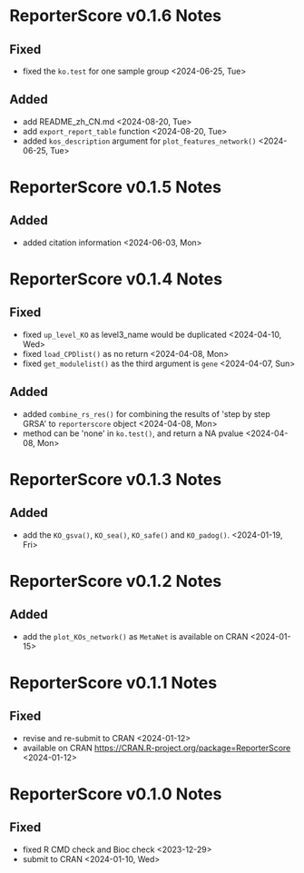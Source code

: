 # ReporterScore v0.1.6 Notes

## Fixed

- fixed the `ko.test` for one sample group <2024-06-25, Tue>

## Added

- add README_zh_CN.md <2024-08-20, Tue>
- add `export_report_table` function <2024-08-20, Tue>
- added `kos_description` argument for `plot_features_network()` <2024-06-25, Tue>

# ReporterScore v0.1.5 Notes

## Added

- added citation information <2024-06-03, Mon>

# ReporterScore v0.1.4 Notes

## Fixed

- fixed `up_level_KO` as level3_name would be duplicated <2024-04-10, Wed>
- fixed `load_CPDlist()` as no return <2024-04-08, Mon>
- fixed `get_modulelist()` as the third argument is `gene` <2024-04-07, Sun>

## Added

- added `combine_rs_res()` for combining the results of 'step by step GRSA' to `reporterscore` object <2024-04-08, Mon>
- method can be 'none' in `ko.test()`, and return a NA pvalue <2024-04-08, Mon>

# ReporterScore v0.1.3 Notes

## Added

- add the `KO_gsva()`, `KO_sea()`, `KO_safe()` and `KO_padog()`. <2024-01-19, Fri>

# ReporterScore v0.1.2 Notes

## Added

- add the `plot_KOs_network()` as `MetaNet` is available on CRAN <2024-01-15>

# ReporterScore v0.1.1 Notes

## Fixed

- revise and re-submit to CRAN <2024-01-12>
- available on CRAN <https://CRAN.R-project.org/package=ReporterScore> <2024-01-12>

# ReporterScore v0.1.0 Notes

## Fixed

- fixed R CMD check and Bioc check <2023-12-29>
- submit to CRAN <2024-01-10, Wed>

